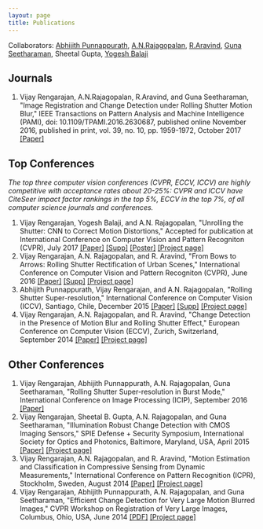 ```yaml
---
layout: page
title: Publications
---
```

Collaborators: [Abhijith Punnappurath](https://abhijithpunnappurath.github.io/), [A.N.Rajagopalan](http://www.ee.iitm.ac.in/~raju), [R.Aravind](http://www.ee.iitm.ac.in/user/aravind/), [Guna Seetharaman](http://www.cacs.louisiana.edu/~guna/), Sheetal Gupta, [Yogesh Balaji](http://yogeshbalaji.github.io/)

<!--
 <script src="http://bibbase.org/show?bib=apvijay.github.io/apvijay.bib&authorFirst=1&jsonp=1"></script> 
-->


## Journals
1. Vijay Rengarajan, A.N.Rajagopalan, R.Aravind, and Guna Seetharaman, "Image Registration and Change Detection under Rolling Shutter Motion Blur," IEEE Transactions on Pattern Analysis and Machine Intelligence (PAMI), doi: 10.1109/TPAMI.2016.2630687, published online November
2016, published in print, vol. 39, no. 10, pp. 1959-1972, October 2017 [\[Paper\]](../pdf/2016_tpami.pdf)

## Top Conferences
*The top three computer vision conferences (CVPR, ECCV, ICCV) are highly competitive with acceptance rates about 20-25%: CVPR and ICCV have CiteSeer impact factor rankings in the top 5%, ECCV in the top 7%, of all computer science journals and conferences.*

1. Vijay Rengarajan, Yogesh Balaji, and A.N. Rajagopalan, "Unrolling the Shutter: CNN to Correct Motion Distortions," Accepted for publication at International Conference on Computer Vision and Pattern Recogniton (CVPR), July 2017 [\[Paper\]](../pdf/2017_cvpr.pdf) [\[Supp\]](../pdf/2017_cvpr_supp.pdf) [\[Poster\]](../pdf/2017_cvpr_poster.pdf) [\[Project page\]](../rs_rect_cnn)
1. Vijay Rengarajan, A.N. Rajagopalan, and R. Aravind, "From Bows to Arrows: Rolling Shutter Rectification of Urban Scenes," International Conference on Computer Vision and Pattern Recogniton (CVPR), June 2016 [\[Paper\]](../pdf/2016_cvpr.pdf) [\[Supp\]](../pdf/2016_cvpr_supp.pdf) [\[Project page\]](../rs_rect_geom/)
1. Abhijith Punnappurath, Vijay Rengarajan, and A.N. Rajagopalan, "Rolling Shutter Super-resolution," International Conference on Computer Vision (ICCV), Santiago, Chile, December 2015 [\[Paper\]](../pdf/2015_iccv.pdf) [\[Supp\]](../pdf/2015_iccv_supp.pdf) [\[Project page\]](http://www.ee.iitm.ac.in/~ee10d038/RSSR.html)
1. Vijay Rengarajan, A.N. Rajagopalan, and R. Aravind, "Change Detection in the Presence of Motion Blur and Rolling Shutter Effect," European Conference on Computer Vision (ECCV), Zurich, Switzerland, September 2014 [\[Paper\]](../pdf/2014_eccv.pdf) [\[Project page\]](../rs_cd/)

## Other Conferences
1. Vijay Rengarajan, Abhijith Punnappurath, A.N. Rajagopalan, Guna Seetharaman, "Rolling Shutter Super-resolution in Burst Mode," International Conference on Image Processing (ICIP), September 2016 [\[Paper\]](../pdf/2016_icip.pdf)
1. Vijay Rengarajan, Sheetal B. Gupta, A.N. Rajagopalan, and Guna Seetharaman, "Illumination Robust Change Detection with CMOS Imaging Sensors," SPIE Defense + Security Symposium, International Society for Optics and Photonics, Baltimore, Maryland, USA, April 2015 [\[Paper\]](../pdf/2015_spie.pdf) [\[Project page\]](../rs_cd/)
1. Vijay Rengarajan, A.N. Rajagopalan, and R. Aravind, "Motion Estimation and Classification in Compressive Sensing from Dynamic Measurements," International Conference on Pattern Recognition (ICPR), Stockholm, Sweden, August 2014 [\[Paper\]](../pdf/2014_icpr.pdf) [\[Project page\]](../cs_mot/)
1. Vijay Rengarajan, Abhijith Punnappurath, A.N. Rajagopalan, and Guna Seetharaman, "Efficient Change Detection for Very Large Motion Blurred Images," CVPR Workshop on Registration of Very Large Images, Columbus, Ohio, USA, June 2014 [\[PDF\]](../pdf/2014_cvprw.pdf) [\[Project page\]](../gs_mb/)
